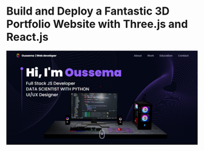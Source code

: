 # Build and Deploy a Fantastic 3D Portfolio Website with Three.js and React.js

![3D Portfolio](./src/assets/images/pic.png)
